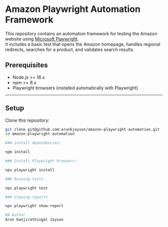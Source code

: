 # Amazon Playwright Automation Framework

This repository contains an automation framework for testing the Amazon website using [Microsoft Playwright](https://playwright.dev/).  
It includes a basic test that opens the Amazon homepage, handles regional redirects, searches for a product, and validates search results.

##  Prerequisites

- Node.js >= 16.x
- npm >= 8.x
- Playwright browsers (installed automatically with Playwright)

---

##  Setup

Clone this repository:
```bash
git clone git@github.com:arunkjoyson/amazon-playwright-automation.git
cd amazon-playwright-automation

### install dependencies:

npm install

### Install Playwright browsers:

npx playwright install

### Running tests

npx playwright test

### Viewing reports

npx playwright show-report

## Author
Arun Kanjirathingal Joyson

